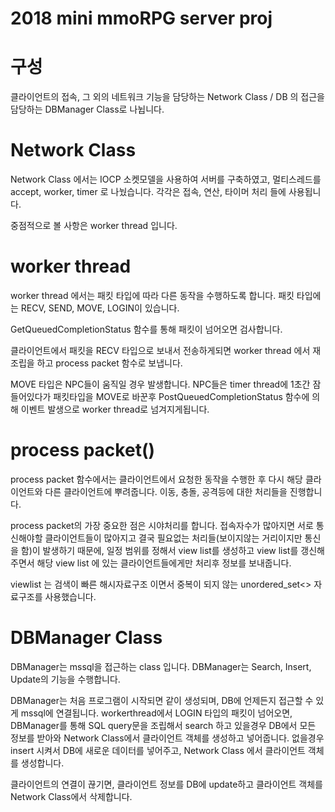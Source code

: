 # 2018 mini mmoRPG server proj

# 구성
클라이언트의 접속, 그 외의 네트워크 기능을 담당하는 
Network Class / DB 의 접근을 담당하는 DBManager Class로 나뉩니다.

# Network Class
Network Class 에서는 IOCP 소켓모델을 사용하여 서버를 구축하였고,
멀티스레드를 accept, worker, timer 로 나눴습니다.
각각은 접속, 연산, 타이머 처리 들에 사용됩니다.

중점적으로 볼 사항은 worker thread 입니다.

# worker thread
worker thread 에서는 패킷 타입에 따라 다른 동작을 수행하도록 합니다.
패킷 타입에는
RECV, SEND, MOVE, LOGIN이 있습니다.

GetQueuedCompletionStatus 함수를 통해 패킷이 넘어오면 검사합니다.

클라이언트에서 패킷을 RECV 타입으로 보내서 전송하게되면
worker thread 에서 재조립을 하고 process packet 함수로 보냅니다.

MOVE 타입은 NPC들이 움직일 경우 발생합니다. 
NPC들은 timer thread에 1초간 잠들어있다가 패킷타입을 MOVE로 바꾼후
PostQueuedCompletionStatus 함수에 의해 이벤트 발생으로 worker thread로 넘겨지게됩니다.

# process packet()
process packet 함수에서는 클라이언트에서 요청한 동작을 수행한 후 
다시 해당 클라이언트와 다른 클라이언트에 뿌려줍니다.
이동, 충돌, 공격등에 대한 처리들을 진행합니다.

process packet의 가장 중요한 점은 시야처리를 합니다.
접속자수가 많아지면 서로 통신해야할 클라이언트들이 많아지고 결국 필요없는 처리들(보이지않는 거리이지만 통신을 함)이 발생하기 때문에,
일정 범위를 정해서 view list를 생성하고 view list를 갱신해주면서 해당 view list 에 있는 클라이언트들에게만 처리후 정보를 보내줍니다.

viewlist 는 검색이 빠른 해시자료구조 이면서 중복이 되지 않는 unordered_set<> 자료구조를 사용했습니다.

# DBManager Class
DBManager는 mssql을 접근하는 class 입니다.
DBManager는 Search, Insert, Update의 기능을 수행합니다.

DBManager는 처음 프로그램이 시작되면 같이 생성되며, DB에 언제든지 접근할 수 있게 mssql에 연결됩니다.
workerthread에서 LOGIN 타입의 패킷이 넘어오면, 
DBManager를 통해 SQL query문을 조립해서 search 하고 
있을경우 DB에서 모든 정보를 받아와 Network Class에서 클라이언트 객체를 생성하고 넣어줍니다.
없을경우 insert 시켜서 DB에 새로운 데이터를 넣어주고, Network Class 에서 클라이언트 객체를 생성합니다.

클라이언트의 연결이 끊기면, 클라이언트 정보를 DB에 update하고 클라이언트 객체를 Network Class에서 삭제합니다.
